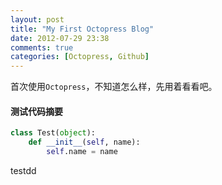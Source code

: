 ```yaml
---
layout: post
title: "My First Octopress Blog"
date: 2012-07-29 23:38
comments: true
categories: [Octopress, Github]
---
```


首次使用`Octopress`，不知道怎么样，先用着看看吧。  

#### 测试代码摘要

``` python test script
class Test(object):
    def __init__(self, name):
        self.name = name
```

testdd

